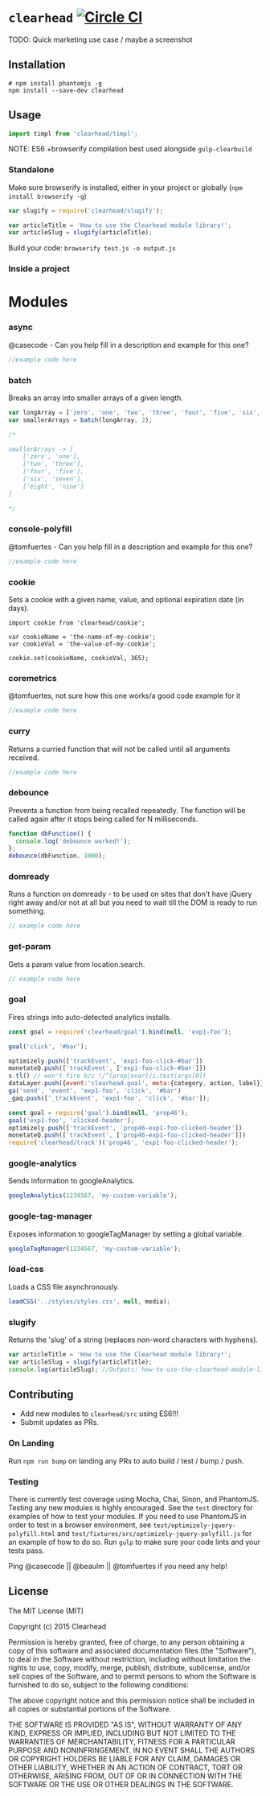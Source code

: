 # `clearhead` [![Circle CI](https://circleci.com/gh/clearhead/clearhead.svg?style=svg)](https://circleci.com/gh/clearhead/clearhead)

TODO: Quick marketing use case / maybe a screenshot

## Installation

```shell
# npm install phantomjs -g
npm install --save-dev clearhead
```

## Usage

```javascript
import timpl from 'clearhead/timpl';
```

NOTE: ES6 +browserify compilation best used alongside `gulp-clearbuild`

### Standalone

Make sure browserify is installed, either in your project or globally (`npm install browserify -g`)

```javascript
var slugify = require('clearhead/slugify');

var articleTitle = 'How to use the Clearhead module library!';
var articleSlug = slugify(articleTitle);
```
Build your code: `browserify test.js -o output.js`

### Inside a project


# Modules

### async

@casecode - Can you help fill in a description and example for this one?

```javascript
//example code here
```

### batch

Breaks an array into smaller arrays of a given length.

```javascript
var longArray = ['zero', 'one', 'two', 'three', 'four', 'five', 'six', 'seven', 'eight', 'nine'];
var smallerArrays = batch(longArray, 2);

/*

smallerArrays -> [
	['zero', 'one'],
	['two', 'three'],
	['four', 'five'],
	['six', 'seven'],
	['eight', 'nine']
]

*/
```

### console-polyfill

@tomfuertes - Can you help fill in a description and example for this one?

```javascript
//example code here
```

### cookie

Sets a cookie with a given name, value, and optional expiration date (in days).

```
import cookie from 'clearhead/cookie';

var cookieName = 'the-name-of-my-cookie';
var cookieVal = 'the-value-of-my-cookie';

cookie.set(cookieName, cookieVal, 365);
```
### coremetrics

@tomfuertes, not sure how this one works/a good code example for it

```javascript
//example code here
```

### curry

Returns a curried function that will not be called until all arguments received.

```javascript
//example code here
```

### debounce

Prevents a function from being recalled repeatedly. The function will be called again after it stops being called for N milliseconds.

```javascript
function dbFunction() {
  console.log('debounce worked!');
};
debounce(dbFunction, 1000);
```

### domready

Runs a function on domready - to be used on sites that don't have jQuery right away and/or not at all but you need to wait till the DOM is ready to run something.
```javascript
// example code here
```

### get-param

Gets a param value from location.search.

```javascript
// example code here
```

### goal
Fires strings into auto-detected analytics installs.

```javascript
const goal = require('clearhead/goal').bind(null, 'exp1-foo');

goal('click', '#bar');

optimizely.push(['trackEvent', 'exp1-foo-click-#bar'])
monetateQ.push(['trackEvent', ['exp1-foo-click-#bar']])
s.tl() // won't fire b/c !/^(prop|evar)/i.test(args[0])
dataLayer.push({event:'clearhead.goal', meta:{category, action, label}})
ga('send', 'event', 'exp1-foo', 'click', '#bar')
_gaq.push(['_trackEvent', 'exp1-foo', 'click', '#bar']);

const goal = require('goal').bind(null, 'prop46');
goal('exp1-foo', 'clicked-header');
optimizely.push(['trackEvent', 'prop46-exp1-foo-clicked-header'])
monetateQ.push(['trackEvent', ['prop46-exp1-foo-clicked-header']])
require('clearhead/track')('prop46', 'exp1-foo-clicked-header');
```

### google-analytics

Sends information to googleAnalytics.

```javascript
googleAnalytics(1234567, 'my-custom-variable');
```

### google-tag-manager

Exposes information to googleTagManager by setting a global variable.

```javascript
googleTagManager(1234567, 'my-custom-variable');
```

### load-css

Loads a CSS file asynchronously.

```javascript
loadCSS('../styles/styles.css', null, media);
```

### slugify

Returns the 'slug' of a string (replaces non-word characters with hyphens).

```javascript
var articleTitle = 'How to use the Clearhead module library!';
var articleSlug = slugify(articleTitle);
console.log(articleSlug); //Outputs: how-to-use-the-clearhead-module-library
```

## Contributing

* Add new modules to `clearhead/src` using ES6!!!
* Submit updates as PRs.

### On Landing

Run `npm run bump` on landing any PRs to auto build / test / bump / push.

### Testing

There is currently test coverage using Mocha, Chai, Sinon, and PhantomJS.
Testing any new modules is highly encouraged. See the `test` directory for
examples of how to test your modules. If you need to use PhantomJS in order
to test in a browser environment, see `test/optimizely-jquery-polyfill.html` and
`test/fixtures/src/optimizely-jquery-polyfill.js` for an example of how to do so.
Run `gulp` to make sure your code lints and your tests pass.

Ping @casecode ||  @beaulm || @tomfuertes  if you need any help!

## License

The MIT License (MIT)

Copyright (c) 2015 Clearhead

Permission is hereby granted, free of charge, to any person obtaining a copy
of this software and associated documentation files (the "Software"), to deal
in the Software without restriction, including without limitation the rights
to use, copy, modify, merge, publish, distribute, sublicense, and/or sell
copies of the Software, and to permit persons to whom the Software is
furnished to do so, subject to the following conditions:

The above copyright notice and this permission notice shall be included in all
copies or substantial portions of the Software.

THE SOFTWARE IS PROVIDED "AS IS", WITHOUT WARRANTY OF ANY KIND, EXPRESS OR
IMPLIED, INCLUDING BUT NOT LIMITED TO THE WARRANTIES OF MERCHANTABILITY,
FITNESS FOR A PARTICULAR PURPOSE AND NONINFRINGEMENT. IN NO EVENT SHALL THE
AUTHORS OR COPYRIGHT HOLDERS BE LIABLE FOR ANY CLAIM, DAMAGES OR OTHER
LIABILITY, WHETHER IN AN ACTION OF CONTRACT, TORT OR OTHERWISE, ARISING FROM,
OUT OF OR IN CONNECTION WITH THE SOFTWARE OR THE USE OR OTHER DEALINGS IN THE
SOFTWARE.
